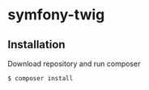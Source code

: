 # symfony-twig

## Installation

Download repository and run composer

```sh
$ composer install
```
